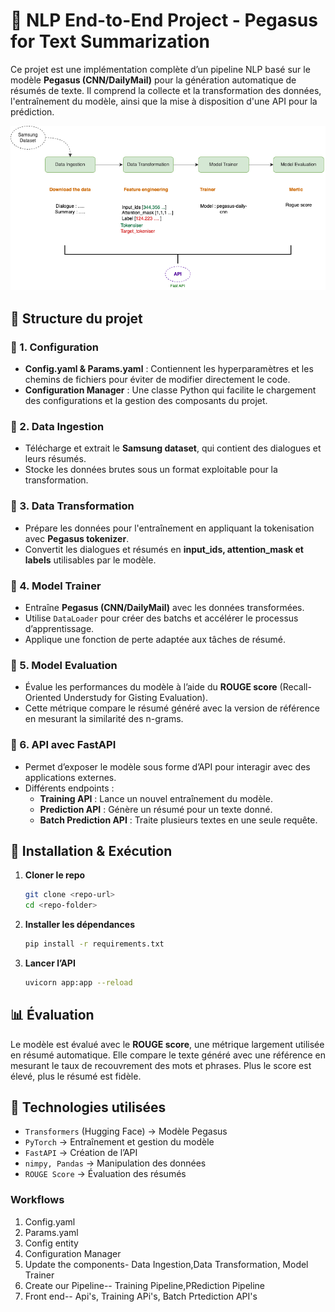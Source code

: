 

# 📌 NLP End-to-End Project - Pegasus for Text Summarization  

Ce projet est une implémentation complète d’un pipeline NLP basé sur le modèle **Pegasus (CNN/DailyMail)** pour la génération automatique de résumés de texte. Il comprend la collecte et la transformation des données, l'entraînement du modèle, ainsi que la mise à disposition d'une API pour la prédiction.  

<p align="center">
  <img src="img/nlp.png" alt="ETL">
</p>

## 📂 Structure du projet  

### 🔹 1. Configuration  
- **Config.yaml & Params.yaml** : Contiennent les hyperparamètres et les chemins de fichiers pour éviter de modifier directement le code.  
- **Configuration Manager** : Une classe Python qui facilite le chargement des configurations et la gestion des composants du projet.  

### 🔹 2. Data Ingestion  
- Télécharge et extrait le **Samsung dataset**, qui contient des dialogues et leurs résumés.  
- Stocke les données brutes sous un format exploitable pour la transformation.  

### 🔹 3. Data Transformation  
- Prépare les données pour l'entraînement en appliquant la tokenisation avec **Pegasus tokenizer**.  
- Convertit les dialogues et résumés en **input_ids, attention_mask et labels** utilisables par le modèle.  

### 🔹 4. Model Trainer  
- Entraîne **Pegasus (CNN/DailyMail)** avec les données transformées.  
- Utilise `DataLoader` pour créer des batchs et accélérer le processus d’apprentissage.  
- Applique une fonction de perte adaptée aux tâches de résumé.  

### 🔹 5. Model Evaluation  
- Évalue les performances du modèle à l’aide du **ROUGE score** (Recall-Oriented Understudy for Gisting Evaluation).  
- Cette métrique compare le résumé généré avec la version de référence en mesurant la similarité des n-grams.  

### 🔹 6. API avec FastAPI  
- Permet d’exposer le modèle sous forme d’API pour interagir avec des applications externes.  
- Différents endpoints :  
  - **Training API** : Lance un nouvel entraînement du modèle.  
  - **Prediction API** : Génère un résumé pour un texte donné.  
  - **Batch Prediction API** : Traite plusieurs textes en une seule requête.  

## 🚀 Installation & Exécution  

1. **Cloner le repo**  
   ```bash
   git clone <repo-url>
   cd <repo-folder>
   ```

2. **Installer les dépendances**  
   ```bash
   pip install -r requirements.txt
   ```

3. **Lancer l’API**  
   ```bash
   uvicorn app:app --reload
   ```

## 📊 Évaluation  

Le modèle est évalué avec le **ROUGE score**, une métrique largement utilisée en résumé automatique. Elle compare le texte généré avec une référence en mesurant le taux de recouvrement des mots et phrases. Plus le score est élevé, plus le résumé est fidèle.  

## 📌 Technologies utilisées  

- `Transformers` (Hugging Face) → Modèle Pegasus  
- `PyTorch` → Entraînement et gestion du modèle  
- `FastAPI` → Création de l’API  
- `nimpy, Pandas` → Manipulation des données  
- `ROUGE Score` → Évaluation des résumés  


### Workflows 

1. Config.yaml
2. Params.yaml
3. Config entity
4. Configuration Manager
5. Update the components- Data Ingestion,Data Transformation, Model Trainer
6. Create our Pipeline-- Training Pipeline,PRediction Pipeline
7. Front end-- Api's, Training APi's, Batch Prtediction API's
